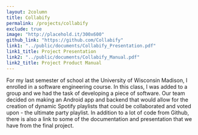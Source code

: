 ```yaml
---
layout: 2column
title: Collabify
permalink: /projects/collabify
exclude: true
image: "http://placehold.it/300x600"
github_link: "https://github.com/Collabify"
link1: "../public/documents/Collabify_Presentation.pdf"
link1_title: Project Presentation
link2: "../public/documents/Collabify_Manual.pdf"
link2_title: Project Product Manual
---
```


For my last semester of school at the University of Wisconsin Madison, I enrolled in a software engineering course. In this class, I was added to a group and we had the task of developing a piece of software. Our team decided on making an Android app and backend that would allow for the creation of dynamic Spotify playlists that could be collaborated and voted upon - the ultimate party playlist. In addition to a lot of code from Github, there is also a link to some of the documentation and presentation that we have from the final project.
